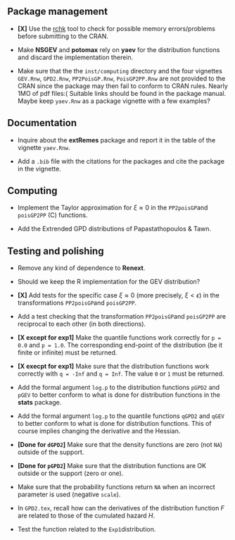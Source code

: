 Package management
------------------

-   **\[X\]** Use the
    [rchk](https://developer.r-project.org/Blog/public/2019/04/18/common-protect-errors/)
    tool to check for possible memory errors/problems before submitting
    to the CRAN.

-   Make **NSGEV** and **potomax** rely on **yaev** for the distribution
    functions and discard the implementation therein.

-   Make sure that the the `inst/computing` directory and the four
    vignettes `GEV.Rnw`, `GPD2.Rnw`, `PP2PoisGP.Rnw`, `PoisGP2PP.Rnw`
    are not provided to the CRAN since the package may then fail to
    conform to CRAN rules. Nearly 1MO of pdf files:( Suitable links
    should be found in the package manual. Maybe keep `yaev.Rnw` as a
    package vignette with a few examples?

Documentation
-------------

-   Inquire about the **extRemes** package and report it in the table of
    the vignette `yaev.Rnw`.

-   Add a `.bib` file with the citations for the packages and cite the
    package in the vignette.

Computing
---------

-   Implement the Taylor approximation for *ξ* ≈ 0 in the `PP2poisGP`and
    `poisGP2PP` (C) functions.

-   Add the Extrended GPD distributions of Papastathopoulos & Tawn.

Testing and polishing
---------------------

-   Remove any kind of dependence to **Renext**.

-   Should we keep the R implementation for the GEV distribution?

-   **\[X\]** Add tests for the specific case *ξ* ≈ 0 (more precisely,
    *ξ* &lt; *ϵ*) in the transformations `PP2poisGP`and `poisGP2PP`.

-   Add a test checking that the transformation `PP2poisGP`and
    `poisGP2PP` are reciprocal to each other (in both directions).

-   **\[X except for exp1\]** Make the quantile functions work correctly
    for `p = 0.0` and `p = 1.0`. The corresponding end-point of the
    distribution (be it finite or infinite) must be returned.

-   **\[X execpt for exp1\]** Make sure that the distribution functions
    work correctly with `q = -Inf` and `q = Inf`. The value `0` or `1`
    must be returned.

-   Add the formal argument `log.p` to the distribution functions
    `pGPD2` and `pGEV` to better conform to what is done for
    distribution functions in the **stats** package.

-   Add the formal argument `log.p` to the quantile functions `qGPD2`
    and `qGEV` to better conform to what is done for distribution
    functions. This of course implies changing the derivative and the
    Hessian.

-   **\[Done for `dGPD2`\]** Make sure that the density functions are
    zero (not `NA`) outside of the support.

-   **\[Done for `pGPD2`\]** Make sure that the distribution functions
    are OK outside or the support (zero or one).

-   Make sure that the probability functions return `NA` when an
    incorrect parameter is used (negative `scale`).

-   In `GPD2.tex`, recall how can the derivatives of the distribution
    function *F* are related to those of the cumulated hazard *H*.

-   Test the function related to the `Exp1`distribution.
